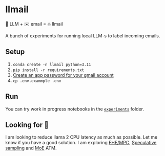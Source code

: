 # llmail

🤖 LLM + ✉️ email = 🔥 llmail

A bunch of experiments for running local LLM-s to label incoming emails.

## Setup

1. `conda create -n llmail python=3.11`
2. `pip install -r requirements.txt`
3. [Create an app password for your gmail account](https://support.google.com/mail/answer/185833?hl=en)
4. `cp .env.exammple .env`

## Run

You can try work in progress notebooks in the [`experiments`]('./llmail/experiments') folder.

## Looking for 🔎

I am looking to reduce llama 2 CPU latency as much as possible. Let me know if you have a good solution. I am exploring [FHE/MPC](https://github.com/secretflow/spu/blob/main/examples/python/ml/flax_gpt2/flax_gpt2.py), [Speculative sampling](https://github.com/feifeibear/LLMSpeculativeSampling) and [MoE](https://github.com/XueFuzhao/OpenMoE) ATM.

